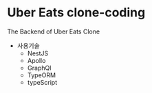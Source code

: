 # Uber Eats clone-coding

The Backend of Uber Eats Clone

- 사용기술
  - NestJS
  - Apollo
  - GraphQl
  - TypeORM
  - typeScript
